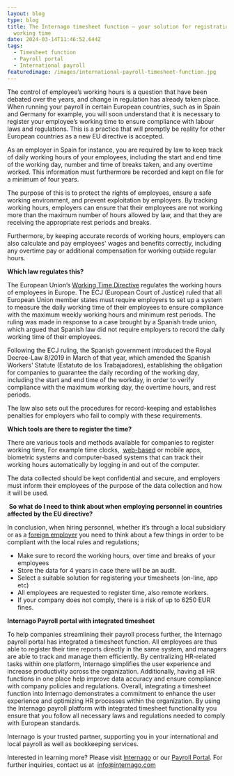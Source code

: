 ```yaml
---
layout: blog
type: blog
title: The Internago timesheet function – your solution for registration of
  working time
date: 2024-03-14T11:46:52.644Z
tags:
  - Timesheet function
  - Payroll portal
  - International payroll
featuredimage: /images/international-payroll-timesheet-function.jpg
---
```

The control of employee’s working hours is a question that have been debated over the years, and change in regulation has already taken place. When running your payroll in certain European countries, such as in Spain and Germany for example, you will soon understand that it is necessary to register your employee’s working time to ensure compliance with labour laws and regulations. This is a practice that will promptly be reality for other European countries as a new EU directive is accepted.

As an employer in Spain for instance, you are required by law to keep track of daily working hours of your employees, including the start and end time of the working day, number and time of breaks taken, and any overtime worked. This information must furthermore be recorded and kept on file for a minimum of four years.

The purpose of this is to protect the rights of employees, ensure a safe working environment, and prevent exploitation by employers. By tracking working hours, employers can ensure that their employees are not working more than the maximum number of hours allowed by law, and that they are receiving the appropriate rest periods and breaks.

Furthermore, by keeping accurate records of working hours, employers can also calculate and pay employees' wages and benefits correctly, including any overtime pay or additional compensation for working outside regular hours.

**Which law regulates this?**

The European Union’s [Working Time Directive](https://ec.europa.eu/social/main.jsp?catId=706&langId=en&intPageId=205) regulates the working hours of employees in Europe. The ECJ (European Court of Justice) ruled that all European Union member states must require employers to set up a system to measure the daily working time of their employees to ensure compliance with the maximum weekly working hours and minimum rest periods. The ruling was made in response to a case brought by a Spanish trade union, which argued that Spanish law did not require employers to record the daily working time of their employees.

Following the ECJ ruling, the Spanish government introduced the Royal Decree-Law 8/2019 in March of that year, which amended the Spanish Workers' Statute (Estatuto de los Trabajadores), establishing the obligation for companies to guarantee the daily recording of the working day, including the start and end time of the workday, in order to verify compliance with the maximum working day, the overtime hours, and rest periods.

The law also sets out the procedures for record-keeping and establishes penalties for employers who fail to comply with these requirements. 

**Which tools are there to register the time?**

There are various tools and methods available for companies to register working time, For example time clocks,  [web-based](https://www.internago.com/payroll) or mobile apps, biometric systems and computer-based systems that can track their working hours automatically by logging in and out of the computer.

The data collected should be kept confidential and secure, and employers must inform their employees of the purpose of the data collection and how it will be used.

 **So what do I need to think about when employing personnel in countries affected by the EU directive?**  

In conclusion, when hiring personnel, whether it’s through a local subsidiary or as a [foreign employer](https://www.internago.com/register-as-foreign-employer/) you need to think about a few things in order to be compliant with the local rules and regulations;  

* Make sure to record the working hours, over time and breaks of your employees
* Store the data for 4 years in case there will be an audit.
* Select a suitable solution for registering your timesheets (on-line, app etc)
* All employees are requested to register time, also remote workers. 
* If your company does not comply, there is a risk of up to 6250 EUR fines.

**Internago Payroll portal with integrated timesheet**

To help companies streamlining their payroll process further, the Internago payroll portal has integrated a timesheet function. All employees are thus able to register their time reports directly in the same system, and managers are able to track and manage them efficiently. By centralizing HR-related tasks within one platform, Internago simplifies the user experience and increase productivity across the organization. Additionally, having all HR functions in one place help improve data accuracy and ensure compliance with company policies and regulations. Overall, integrating a timesheet function into Internago demonstrates a commitment to enhance the user experience and optimizing HR processes within the organization. By using the Internago payroll platform with integrated timesheet functionality you ensure that you follow all necessary laws and regulations needed to comply with European standards.

Internago is your trusted partner, supporting you in your international and local payroll as well as bookkeeping services.

Interested in learning more? Please visit [Internago](https://www.internago.com/) or our [Payroll Portal](https://www.internago.com/). For further inquiries, contact us at  [info@internago.com](mailto:info@internago.com)